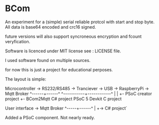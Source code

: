 # BCom

An experiment for a (simple) serial reliable protcol
with start and stop byte. 
All data is base64 encoded and crc16 signed. 

future versions will also support syncroneous encryption and
fcount veryfication.

Software is licenced under MIT license see : LICENSE file.

I used software found on multiple sources.

for now this is just a project for educational perposes. 

The layout is simple:

Microcontroller -> RS232/RS485 -> Tranciever -> USB -> RaspberryPi -> Mqtt Broker 
^------+------^                                        ^-----------+------------^
       | 											               |
	   +- PSoC creator project							           +- BCom2Mqtt C# project
		  PSoC 5 Devkit C project
		  
		  
User interface -> Mqtt Broker
^-----+------^
      |
	  +-> C# project`
	  
	  
	  
Added a PSoC component. 
Not nearly ready. 